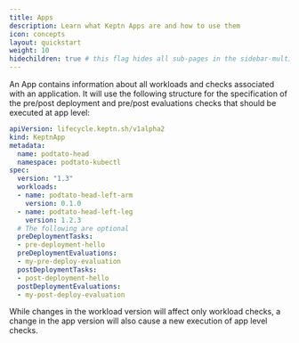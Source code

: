 ```yaml
---
title: Apps
description: Learn what Keptn Apps are and how to use them
icon: concepts
layout: quickstart
weight: 10
hidechildren: true # this flag hides all sub-pages in the sidebar-multicard.html
---
```


An App contains information about all workloads and checks associated with an application.
It will use the following structure for the specification of the pre/post deployment and pre/post evaluations checks
that should be executed at app level:

```yaml
apiVersion: lifecycle.keptn.sh/v1alpha2
kind: KeptnApp
metadata:
  name: podtato-head
  namespace: podtato-kubectl
spec:
  version: "1.3"
  workloads:
  - name: podtato-head-left-arm
    version: 0.1.0
  - name: podtato-head-left-leg
    version: 1.2.3
  # The following are optional
  preDeploymentTasks:
  - pre-deployment-hello
  preDeploymentEvaluations:
  - my-pre-deploy-evaluation
  postDeploymentTasks:
  - post-deployment-hello
  postDeploymentEvaluations:
  - my-post-deploy-evaluation
```

While changes in the workload version will affect only workload checks, a change in the app version will also cause a
new execution of app level checks.

